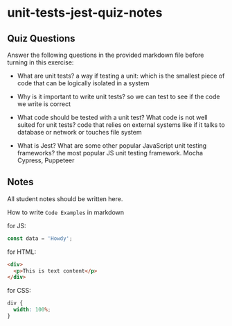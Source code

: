 # unit-tests-jest-quiz-notes

## Quiz Questions

Answer the following questions in the provided markdown file before turning in this exercise:

- What are unit tests?
  a way if testing a unit: which is the smallest piece of code that can be logically isolated in a system

- Why is it important to write unit tests?
  so we can test to see if the code we write is correct

- What code should be tested with a unit test? What code is not well suited for unit tests?
  code that relies on external systems like if it talks to database or network or touches file system

- What is Jest? What are some other popular JavaScript unit testing frameworks?
  the most popular JS unit testing framework. Mocha Cypress, Puppeteer

## Notes

All student notes should be written here.

How to write `Code Examples` in markdown

for JS:

```js
const data = 'Howdy';
```

for HTML:

```html
<div>
  <p>This is text content</p>
</div>
```

for CSS:

```css
div {
  width: 100%;
}
```
